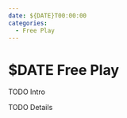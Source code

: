 ```yaml
---
date: ${DATE}T00:00:00
categories:
  - Free Play
---
```

# $DATE Free Play

TODO Intro

<!-- more -->

TODO Details
